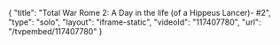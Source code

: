 {
    "title": "Total War Rome 2:  A Day in the life (of a Hippeus Lancer)- #2",
    "type": "solo",
    "layout": "iframe-static",
    "videoId": "117407780",
    "url": "\/tvpembed\/117407780"
}